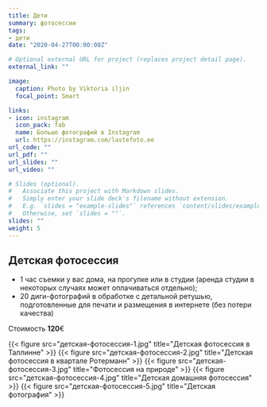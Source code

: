 ```yaml
---
title: Дети
summary: фотосессии
tags:
- дети
date: "2020-04-27T00:00:00Z"

# Optional external URL for project (replaces project detail page).
external_link: ""

image:
  caption: Photo by Viktoria iljin
  focal_point: Smart

links:
- icon: instagram
  icon_pack: fab
  name: Больше фотографий в Instagram 
  url: https://instagram.com/lastefoto.ee
url_code: ""
url_pdf: ""
url_slides: ""
url_video: ""

# Slides (optional).
#   Associate this project with Markdown slides.
#   Simply enter your slide deck's filename without extension.
#   E.g. `slides = "example-slides"` references `content/slides/example-slides.md`.
#   Otherwise, set `slides = ""`.
slides: ""
weight: 5
---
```


## Детская фотосессия

* 1 час съемки у вас дома, на прогулке или в студии (аренда студии в некоторых случаях может оплачиваться отдельно);
* 20 диги-фотографий в обработке с детальной ретушью, подготовленные для печати и размещения в интернете (без потери качества)

Стоимость **120**€

{{< figure src="детская-фотосессия-1.jpg" title="Детская фотосессия в Таллинне" >}}
{{< figure src="детская-фотосессия-2.jpg" title="Детская фотосессия в квартале Ротерманн" >}}
{{< figure src="детская-фотосессия-3.jpg" title="Фотосессия на природе" >}}
{{< figure src="детская-фотосессия-4.jpg" title="Детская домашняя фотосессия" >}}
{{< figure src="детская-фотосессия-5.jpg" title="Детская фотография" >}}
